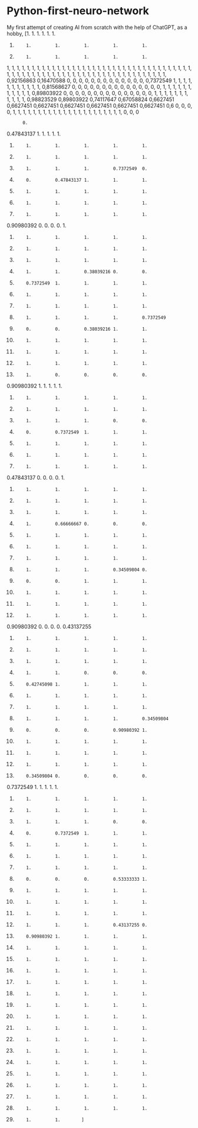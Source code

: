 # Python-first-neuro-network
 My first attempt of creating AI from scratch with the help of ChatGPT, as a hobby,
[1.         1.         1.         1.         1.         1.
 1.         1.         1.         1.         1.         1.
 1.         1.         1.         1.         1.         1.
 1,         1,         1,         1,         1,         1,
 1,         1,         1,         1,         1,         1,
 1,         1,         1,         1,         1,         1,
 1,         1,         1,         1,         1,         1,
 1,         1,         1,         1,         1,         1,
 1,         1,         1,         1,         1,         1,
 1,         1,         1,         1,         1,         1,
 1,         1,         1,         1,         1,         1,
 1,         1,         1,         1,         1,         1,
 1,         1,         1,         1,         1,         1,
 1,         1,         1,         1,         1,         1,
 1,         1,         1,         0,92156863 0,16470588 0,
 0,         0,         0,         0,         0,         0,
 0,         0,         0,         0,         0,         0,
 0,7372549  1,         1,         1,         1,         1,
 1,         1,         1,         1,         1,         1,
 0,81568627 0,         0,         0,         0,         0,
 0,         0,         0,         0,         0,         0,
 0,         0,         0,         0,         1,         1,
 1,         1,         1,         1,         1,         1,
 1,         1,         1,         0,89803922 0,         0,
 0,         0,         0,         0,         0,         0,
 0,         0,         0,         0,         0,         0,
 0,         1,         1,         1,         1,         1,
 1,         1,         1,         1,         1,         1,
 0,98823529 0,89803922 0,74117647 0,67058824 0,6627451  0,6627451
 0,6627451  0,6627451  0,6627451  0,6627451  0,6627451  0,6
 0,         0,         0,         0,         1,         1,
 1,         1,         1,         1,         1,         1,
 1,         1,         1,         1,         1,         1,
 1,         1,         1,         1,         1,         1,
 1,         1,         0,         0,         0
 
 
 
 
          0.
 0.47843137 1.         1.         1.         1.         1.
 1.         1.         1.         1.         1.         1.
 1.         1.         1.         1.         1.         1.
 1.         1.         1.         1.         0.7372549  0.
 0.         0.         0.47843137 1.         1.         1.
 1.         1.         1.         1.         1.         1.
 1.         1.         1.         1.         1.         1.
 1.         1.         1.         1.         1.         1.
 0.90980392 0.         0.         0.         0.         1.
 1.         1.         1.         1.         1.         1.
 1.         1.         1.         1.         1.         1.
 1.         1.         1.         1.         1.         1.
 1.         1.         1.         0.38039216 0.         0.
 0.         0.7372549  1.         1.         1.         1.
 1.         1.         1.         1.         1.         1.
 1.         1.         1.         1.         1.         1.
 1.         1.         1.         1.         1.         0.7372549
 0.         0.         0.         0.38039216 1.         1.
 1.         1.         1.         1.         1.         1.
 1.         1.         1.         1.         1.         1.
 1.         1.         1.         1.         1.         1.
 1.         1.         0.         0.         0.         0.
 0.90980392 1.         1.         1.         1.         1.
 1.         1.         1.         1.         1.         1.
 1.         1.         1.         1.         1.         1.
 1.         1.         1.         1.         0.         0.
 0.         0.         0.7372549  1.         1.         1.
 1.         1.         1.         1.         1.         1.
 1.         1.         1.         1.         1.         1.
 1.         1.         1.         1.         1.         1.
 0.47843137 0.         0.         0.         0.         1.
 1.         1.         1.         1.         1.         1.
 1.         1.         1.         1.         1.         1.
 1.         1.         1.         1.         1.         1.
 1.         1.         0.66666667 0.         0.         0.
 0.         1.         1.         1.         1.         1.
 1.         1.         1.         1.         1.         1.
 1.         1.         1.         1.         1.         1.
 1.         1.         1.         1.         0.34509804 0.
 0.         0.         0.         1.         1.         1.
 1.         1.         1.         1.         1.         1.
 1.         1.         1.         1.         1.         1.
 1.         1.         1.         1.         1.         1.
 0.90980392 0.         0.         0.         0.         0.43137255
 1.         1.         1.         1.         1.         1.
 1.         1.         1.         1.         1.         1.
 1.         1.         1.         1.         1.         1.
 1.         1.         1.         0.         0.         0.
 0.         0.42745098 1.         1.         1.         1.
 1.         1.         1.         1.         1.         1.
 1.         1.         1.         1.         1.         1.
 1.         1.         1.         1.         1.         0.34509804
 0.         0.         0.         0.         0.90980392 1.
 1.         1.         1.         1.         1.         1.
 1.         1.         1.         1.         1.         1.
 1.         1.         1.         1.         1.         1.
 1.         0.34509804 0.         0.         0.         0.
 0.7372549  1.         1.         1.         1.         1.
 1.         1.         1.         1.         1.         1.
 1.         1.         1.         1.         1.         1.
 1.         1.         1.         1.         0.         0.
 0.         0.         0.7372549  1.         1.         1.
 1.         1.         1.         1.         1.         1.
 1.         1.         1.         1.         1.         1.
 1.         1.         1.         1.         1.         1.
 1.         0.         0.         0.         0.53333333 1.
 1.         1.         1.         1.         1.         1.
 1.         1.         1.         1.         1.         1.
 1.         1.         1.         1.         1.         1.
 1.         1.         1.         1.         0.43137255 0.
 0.         0.90980392 1.         1.         1.         1.
 1.         1.         1.         1.         1.         1.
 1.         1.         1.         1.         1.         1.
 1.         1.         1.         1.         1.         1.
 1.         1.         1.         1.         1.         1.
 1.         1.         1.         1.         1.         1.
 1.         1.         1.         1.         1.         1.
 1.         1.         1.         1.         1.         1.
 1.         1.         1.         1.         1.         1.
 1.         1.         1.         1.         1.         1.
 1.         1.         1.         1.         1.         1.
 1.         1.         1.         1.         1.         1.
 1.         1.         1.         1.         1.         1.
 1.         1.         1.         1.         1.         1.
 1.         1.         1.         1.         1.         1.
 1.         1.         1.         1.         1.         1.
 1.         1.         1.        ]